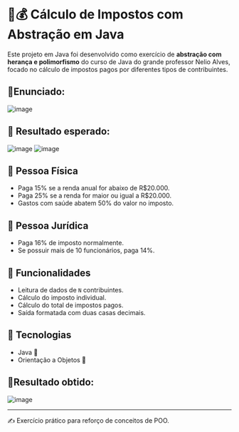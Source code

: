 # 💼💰 Cálculo de Impostos com Abstração em Java

Este projeto em Java foi desenvolvido como exercício de **abstração com herança e polimorfismo** do curso de Java do grande professor Nelio Alves, focado no cálculo de impostos pagos por diferentes tipos de contribuintes. 
## 🎯Enunciado:
![image](https://github.com/user-attachments/assets/519f7438-b064-457d-a5e0-4dc03a89b111)

## 📌 Resultado esperado:
![image](https://github.com/user-attachments/assets/d4fc7768-63ff-4779-a081-48e1c8bddc6a)
![image](https://github.com/user-attachments/assets/a11a44f0-dcd2-492e-a52b-e03dc0e991ce)


## 👤 Pessoa Física
- Paga 15% se a renda anual for abaixo de R$20.000.
- Paga 25% se a renda for maior ou igual a R$20.000.
- Gastos com saúde abatem 50% do valor no imposto.

## 🏢 Pessoa Jurídica
- Paga 16% de imposto normalmente.
- Se possuir mais de 10 funcionários, paga 14%.

## 📌 Funcionalidades
- Leitura de dados de `N` contribuintes.
- Cálculo do imposto individual.
- Cálculo do total de impostos pagos.
- Saída formatada com duas casas decimais.

## 🚀 Tecnologias
- Java 🧠
- Orientação a Objetos 🧱

## 🎯Resultado obtido:
![image](https://github.com/user-attachments/assets/eee5b5f9-3370-403b-94e6-ee2854c58942)


---

✍️ Exercício prático para reforço de conceitos de POO.

